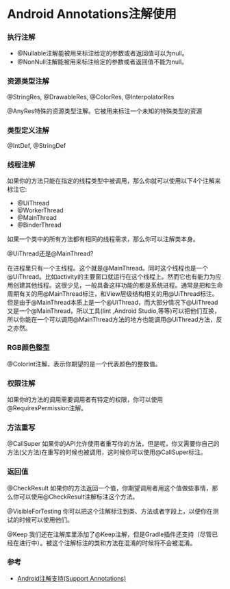 # Android Annotations注解使用

### 执行注解
* @Nullable注解能被用来标注给定的参数或者返回值可以为null。
* @NonNull注解能被用来标注给定的参数或者返回值不能为null。

### 资源类型注解
@StringRes, @DrawableRes, @ColorRes, @InterpolatorRes

@AnyRes特殊的资源类型注解。它被用来标注一个未知的特殊类型的资源

### 类型定义注解
@IntDef, @StringDef

### 线程注解
如果你的方法只能在指定的线程类型中被调用，那么你就可以使用以下4个注解来标注它:

* @UiThread
* @WorkerThread
* @MainThread
* @BinderThread

如果一个类中的所有方法都有相同的线程需求，那么你可以注解类本身。

@UiThread还是@MainThread?

在进程里只有一个主线程。这个就是@MainThread。同时这个线程也是一个@UiThread。比如activity的主要窗口就运行在这个线程上。然而它也有能力为应用创建其他线程。这很少见，一般具备这样功能的都是系统进程。通常是把和生命周期有关的用@MainThread标注，和View层级结构相关的用@UiThread标注。但是由于@MainThread本质上是一个@UiThread，而大部分情况下@UiThread又是一个@MainThread，所以工具(lint ,Android Studio,等等)可以把他们互换，所以你能在一个可以调用@MainThread方法的地方也能调用@UiThread方法，反之亦然。

### RGB颜色整型
@ColorInt注解，表示你期望的是一个代表颜色的整数值。

### 权限注解
如果你的方法的调用需要调用者有特定的权限，你可以使用@RequiresPermission注解。

### 方法重写
@CallSuper
如果你的API允许使用者重写你的方法，但是呢，你又需要你自己的方法(父方法)在重写的时候也被调用，这时候你可以使用@CallSuper标注。

### 返回值
@CheckResult
如果你的方法返回一个值，你期望调用者用这个值做些事情，那么你可以使用@CheckResult注解标注这个方法。

@VisibleForTesting
你可以把这个注解标注到类、方法或者字段上，以便你在测试的时候可以使用他们。

@Keep
我们还在注解库里添加了@Keep注解，但是Gradle插件还支持（尽管已经在进行中）。被这个注解标注的类和方法在混淆的时候将不会被混淆。

### 参考
* [Android注解支持(Support Annotations)](http://www.flysnow.org/2015/08/13/android-tech-docs-support-annotations.html)